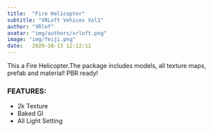 ```yaml
---
title:  "Fire Helicopter"
subtitle: "XRLoft Vehices Vol1"
author: "XRlof"
avatar: "img/authors/xrloft.png"
image: "img/feiji.png"
date:   2020-10-13 12:12:12
---
```


This a Fire Helicopter.The package includes models, all texture maps, prefab and material! PBR ready!

### FEATURES:

- 2k Texture
- Baked GI
- All Light Setting